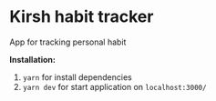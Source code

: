 # Kirsh habit tracker

App for tracking personal habit

**Installation:**

1. `yarn` for install dependencies
2. `yarn dev` for start application on `localhost:3000/`
